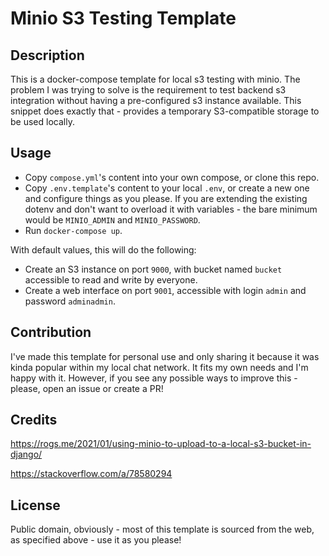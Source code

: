 # Minio S3 Testing Template

## Description

This is a docker-compose template for local s3 testing with minio. The problem
I was trying to solve is the requirement to test backend s3 integration without
having a pre-configured s3 instance available. This snippet does exactly that -
provides a temporary S3-compatible storage to be used locally.

## Usage

- Copy `compose.yml`'s content into your own compose, or clone this repo.
- Copy `.env.template`'s content to your local `.env`, or create a new one and
configure things as you please. If you are extending the existing dotenv and
don't want to overload it with variables - the bare minimum would be `MINIO_ADMIN`
and `MINIO_PASSWORD`.
-  Run `docker-compose up`.

With default values, this will do the following:
- Create an S3 instance on port `9000`, with bucket named `bucket` accessible to
read and write by everyone.
- Create a web interface on port `9001`, accessible with login `admin` and password `adminadmin`.

## Contribution

I've made this template for personal use and only sharing it because it was kinda
popular within my local chat network. It fits my own needs and I'm happy with it.
However, if you see any possible ways to improve this - please, open an issue or
create a PR!

## Credits

https://rogs.me/2021/01/using-minio-to-upload-to-a-local-s3-bucket-in-django/

https://stackoverflow.com/a/78580294

## License

Public domain, obviously - most of this template is sourced from the web, as
specified above - use it as you please!
